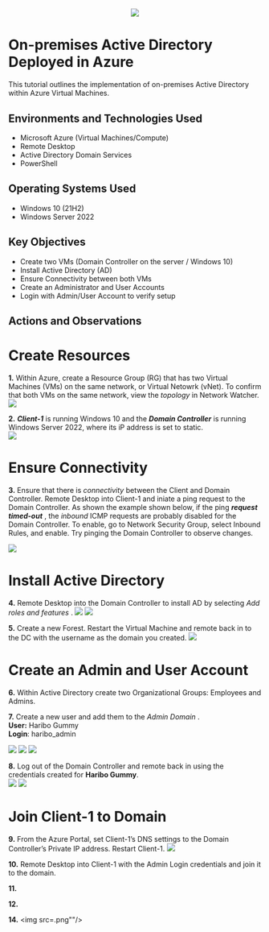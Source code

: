 #
<p align="center">
<img src="active directory.png"/>
</p>

<h1>On-premises Active Directory Deployed in Azure </h1>
This tutorial outlines the implementation of on-premises Active Directory within Azure Virtual Machines.

<h2>Environments and Technologies Used</h2>

- Microsoft Azure (Virtual Machines/Compute)
- Remote Desktop
- Active Directory Domain Services
- PowerShell
<h2>Operating Systems Used </h2>

- Windows 10 (21H2)
- Windows Server 2022

<h2>Key Objectives</h2>

- Create two VMs (Domain Controller on the server / Windows 10)
- Install Active Directory (AD)
- Ensure Connectivity between both VMs
- Create an Administrator and User Accounts
- Login with Admin/User Account to verify setup

<h2>Actions and Observations</h2>


# Create Resources

**1.** Within Azure, create a Resource Group (RG) that has two Virtual Machines (VMs) on the same network, or Virtual Netowrk (vNet). To confirm that both VMs on the same network, view the _topology_ in Network Watcher.        
<img src="Resources.png"/>

    
**2.** ***Client-1*** is running Windows 10 and the ***Domain Controller*** is running Windows Server 2022, where its iP address is set to static.    
<img src="DC Static IP.png"/>


# Ensure Connectivity

**3.** Ensure that there is _connectivity_ between the Client and Domain Controller. Remote Desktop into Client-1 and iniate a ping request to the Domain Controller. As shown the example shown below, if the ping **_request timed-out_** , the _inbound_ ICMP requests are probably disabled for the Domain Controller. To enable, go to Network Security Group, select Inbound Rules, and enable. Try pinging the Domain Controller to observe changes.    
    
<img src="PP to DC.png"/>    


# Install Active Directory

**4.** Remote Desktop into the Domain Controller to install AD by selecting _Add roles and features_ . 
<img src="Installing AD 1.png"/>    <img src="installing AD 2.png"/>


**5.** Create a new Forest. Restart the Virtual Machine and remote back in to the DC with the username as the domain you created.
<img src="Create Forest.png"/>  


# Create an Admin and User Account

**6.** Within Active Directory create two Organizational Groups: Employees and Admins.


**7.** Create a new user and add them to the _Admin Domain_ .    
**User:** Haribo Gummy    
**Login**: haribo_admin    

<img src="Screenshot (132).png"/> <img src="Screenshot (133).png"/> <img src="Screenshot (134).png"/> 

**8.** Log out of the Domain Controller and remote back in using the credentials created for **Haribo Gummy**.    
<img src="Screenshot (135).png"/> <img src="Screenshot (139).png"/> 


# Join Client-1 to Domain

**9.** From the Azure Portal, set Client-1’s DNS settings to the Domain Controller’s Private IP address. Restart Client-1. 
<img src="Screenshot (135).png"/> 



**10.** Remote Desktop into Client-1 with the Admin Login credentials and join it to the domain.  


**11.**    


**12.**


**14.**
<img src=.png""/>



    




